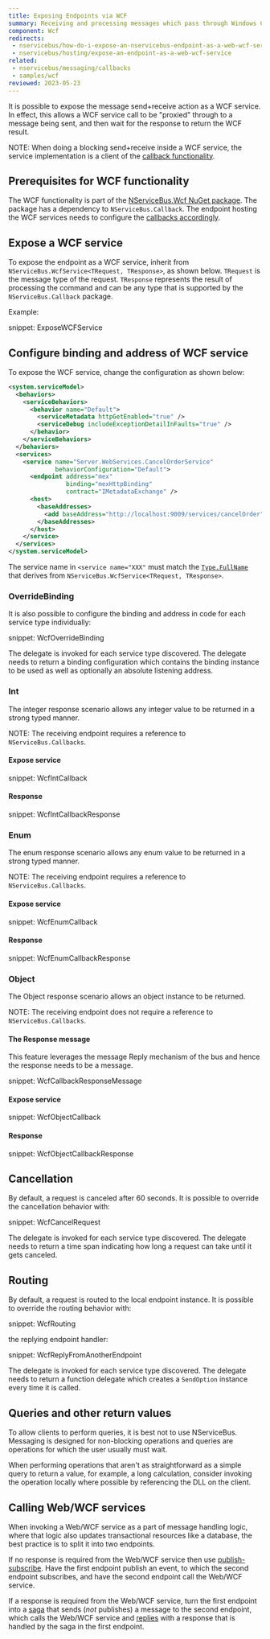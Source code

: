 ```yaml
---
title: Exposing Endpoints via WCF
summary: Receiving and processing messages which pass through Windows Communication Foundation
component: Wcf
redirects:
 - nservicebus/how-do-i-expose-an-nservicebus-endpoint-as-a-web-wcf-service
 - nservicebus/hosting/expose-an-endpoint-as-a-web-wcf-service
related:
 - nservicebus/messaging/callbacks
 - samples/wcf
reviewed: 2023-05-23
---
```


It is possible to expose the message send+receive action as a WCF service. In effect, this allows a WCF service call to be "proxied" through to a message being sent, and then wait for the response to return the WCF result.

NOTE: When doing a blocking send+receive inside a WCF service, the service implementation is a client of the [callback functionality](/nservicebus/messaging/callbacks.md).


## Prerequisites for WCF functionality

The WCF functionality is part of the [NServiceBus.Wcf NuGet package](https://www.nuget.org/packages/NServiceBus.Wcf). The package has a dependency to `NServiceBus.Callback`. The endpoint hosting the WCF services needs to configure the [callbacks accordingly](/nservicebus/messaging/callbacks.md).



## Expose a WCF service

To expose the endpoint as a WCF service, inherit from `NServiceBus.WcfService<TRequest, TResponse>`, as shown below. `TRequest` is the message type of the request. `TResponse` represents the result of processing the command and can be any type that is supported by the `NServiceBus.Callback` package.

Example:

snippet: ExposeWCFService


## Configure binding and address of WCF service

To expose the WCF service, change the configuration as shown below:

```xml
<system.serviceModel>
  <behaviors>
    <serviceBehaviors>
      <behavior name="Default">
        <serviceMetadata httpGetEnabled="true" />
        <serviceDebug includeExceptionDetailInFaults="true" />
      </behavior>
    </serviceBehaviors>
  </behaviors>
  <services>
    <service name="Server.WebServices.CancelOrderService"
             behaviorConfiguration="Default">
      <endpoint address="mex"
                binding="mexHttpBinding"
                contract="IMetadataExchange" />
      <host>
        <baseAddresses>
          <add baseAddress="http://localhost:9009/services/cancelOrder" />
        </baseAddresses>
      </host>
    </service>
  </services>
</system.serviceModel>
```

The service name in `<service name="XXX"` must match the [`Type.FullName`](https://msdn.microsoft.com/en-us/library/system.type.fullname.aspx) that derives from `NServiceBus.WcfService<TRequest, TResponse>`.

### OverrideBinding

It is also possible to configure the binding and address in code for each service type individually:

snippet: WcfOverrideBinding

The delegate is invoked for each service type discovered. The delegate needs to return a binding configuration which contains the binding instance to be used as well as optionally an absolute listening address.

### Int

The integer response scenario allows any integer value to be returned in a strong typed manner.

NOTE: The receiving endpoint requires a reference to `NServiceBus.Callbacks`.


#### Expose service

snippet: WcfIntCallback


#### Response

snippet: WcfIntCallbackResponse


### Enum

The enum response scenario allows any enum value to be returned in a strong typed manner.

NOTE: The receiving endpoint requires a reference to `NServiceBus.Callbacks`.


#### Expose service

snippet: WcfEnumCallback


#### Response

snippet: WcfEnumCallbackResponse


### Object

The Object response scenario allows an object instance to be returned.

NOTE: The receiving endpoint does not require a reference to `NServiceBus.Callbacks`.


#### The Response message

This feature leverages the message Reply mechanism of the bus and hence the response needs to be a message.

snippet: WcfCallbackResponseMessage


#### Expose service

snippet: WcfObjectCallback


#### Response

snippet: WcfObjectCallbackResponse


## Cancellation

By default, a request is canceled after 60 seconds. It is possible to override the cancellation behavior with:

snippet: WcfCancelRequest

The delegate is invoked for each service type discovered. The delegate needs to return a time span indicating how long a request can take until it gets canceled.


## Routing

By default, a request is routed to the local endpoint instance. It is possible to override the routing behavior with:

snippet: WcfRouting

the replying endpoint handler:

snippet: WcfReplyFromAnotherEndpoint

The delegate is invoked for each service type discovered. The delegate needs to return a function delegate which creates a `SendOption` instance every time it is called.


## Queries and other return values

To allow clients to perform queries, it is best not to use NServiceBus. Messaging is designed for non-blocking operations and queries are operations for which the user usually must wait.

When performing operations that aren't as straightforward as a simple query to return a value, for example, a long calculation, consider invoking the operation locally where possible by referencing the DLL on the client.


## Calling Web/WCF services

When invoking a Web/WCF service as a part of message handling logic, where that logic also updates transactional resources like a database, the best practice is to split it into two endpoints.

If no response is required from the Web/WCF service then use [publish-subscribe](/nservicebus/messaging/publish-subscribe/). Have the first endpoint publish an event, to which the second endpoint subscribes, and have the second endpoint call the Web/WCF service.

If a response is required from the Web/WCF service, turn the first endpoint into a [saga](/nservicebus/sagas/) that sends (_not_ publishes) a message to the second endpoint, which calls the Web/WCF service and [replies](/nservicebus/messaging/reply-to-a-message.md) with a response that is handled by the saga in the first endpoint.
